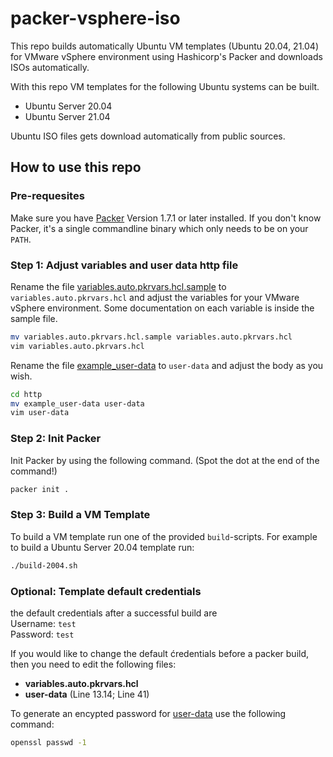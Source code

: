 # packer-vsphere-iso

This repo builds automatically Ubuntu VM templates (Ubuntu 20.04, 21.04) for VMware vSphere environment using Hashicorp's Packer and downloads ISOs automatically.  

With this repo VM templates for the following Ubuntu systems can be built.

- Ubuntu Server 20.04
- Ubuntu Server 21.04

Ubuntu ISO files gets download automatically from public sources.

## How to use this repo

### Pre-requesites 

Make sure you have [Packer](https://www.packer.io/downloads) Version 1.7.1 or later installed. If you don't know Packer, it's a single commandline binary which only needs to be on your `PATH`.

### Step 1: Adjust variables and user data http file

Rename the file [variables.auto.pkrvars.hcl.sample](variables.auto.pkrvars.hcl.sample) to `variables.auto.pkrvars.hcl` and adjust the variables for your VMware vSphere environment. Some documentation on each variable is inside the sample file.
```bash
mv variables.auto.pkrvars.hcl.sample variables.auto.pkrvars.hcl
vim variables.auto.pkrvars.hcl
```

Rename the file [example_user-data](example_user-data) to `user-data` and adjust the body as you wish.
```bash
cd http
mv example_user-data user-data
vim user-data
```


### Step 2: Init Packer

Init Packer by using the following command. (Spot the dot at the end of the command!)
```bash
packer init .
```

### Step 3: Build a VM Template

To build a VM template run one of the provided `build`-scripts.
For example to build a Ubuntu Server 20.04 template run: 
```bash
./build-2004.sh
``` 

### Optional: Template default credentials

the default credentials after a successful build are   
Username: `test`   
Password: `test`  
    
If you would like to change the default ćredentials before a packer build, then you need to edit the following files: 

- **variables.auto.pkrvars.hcl**
- **user-data** (Line 13.14; Line 41)

To generate an encypted password for [user-data](./html/user-data) use the following command: 
```bash
openssl passwd -1
``` 
